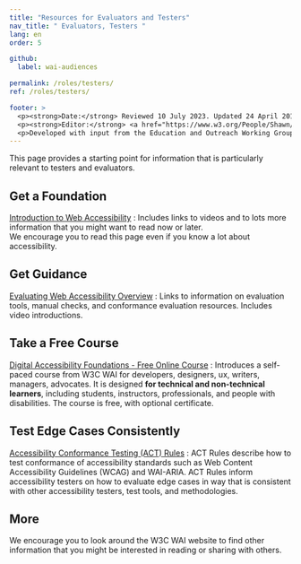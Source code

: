 ```yaml
---
title: "Resources for Evaluators and Testers"
nav_title: " Evaluators, Testers "
lang: en
order: 5

github:
  label: wai-audiences

permalink: /roles/testers/
ref: /roles/testers/

footer: >
  <p><strong>Date:</strong> Reviewed 10 July 2023. Updated 24 April 2018.</p>
  <p><strong>Editor:</strong> <a href="https://www.w3.org/People/Shawn/">Shawn Lawton Henry</a>.</p>
  <p>Developed with input from the Education and Outreach Working Group (<a href="https://www.w3.org/WAI/EO/">EOWG</a>).</p>
---
```


This page provides a starting point for information that is particularly relevant to testers and evaluators.

## Get a Foundation

[Introduction to Web Accessibility](/fundamentals/accessibility-intro/)
: Includes links to videos and to lots more information that you might want to read now or later.<br/>We encourage you to read this page even if you know a lot about accessibility.

## Get Guidance

[Evaluating Web Accessibility Overview](/test-evaluate/)
: Links to information on evaluation tools, manual checks, and conformance evaluation resources. Includes video introductions.

## Take a Free Course

[Digital Accessibility Foundations - Free Online Course](/courses/foundations-course/)
: Introduces a self-paced course from W3C WAI for developers, designers, ux, writers, managers, advocates. It is designed **for technical and non-technical learners**, including students, instructors, professionals, and people with disabilities. The course is free, with optional certificate.

## Test Edge Cases Consistently

[Accessibility Conformance Testing (ACT) Rules](/standards-guidelines/act/rules/about/)
: ACT Rules describe how to test conformance of accessibility standards such as Web Content Accessibility Guidelines (WCAG) and WAI-ARIA. ACT Rules inform accessibility testers on how to evaluate edge cases in way that is consistent with other accessibility testers, test tools, and methodologies.

## More

We encourage you to look around the W3C WAI website to find other information that you might be interested in reading or sharing with others.
